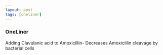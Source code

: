 ```yaml
---
layout: post
tags: [oneliner]
---
```



### OneLiner

Adding Clavulanic acid to Amoxicillin- Decreases Amoxicillin cleavage by bacterial cells
